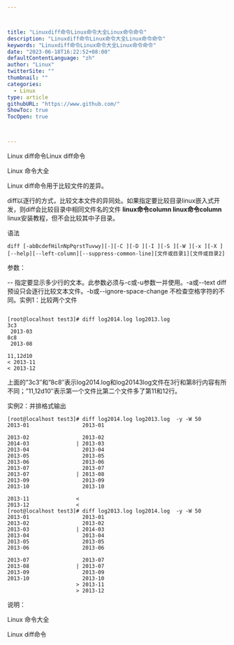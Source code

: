 ```yaml
---



title: "Linuxdiff命令Linux命令大全Linux命令命令"
description: "Linuxdiff命令Linux命令大全Linux命令命令"
keywords: "Linuxdiff命令Linux命令大全Linux命令命令"
date: "2023-06-18T16:22:52+08:00"
defaultContentLanguage: "zh"
author: "Linux"
twitterSite: ""
thumbnail: ""
categories:
  - Linux
type: article
githubURL: "https://www.github.com/"
ShowToc: true
TocOpen: true



---
```


Linux diff命令Linux diff命令

Linux 命令大全

Linux diff命令用于比较文件的差异。

diff以逐行的方式，比较文本文件的异同处。如果指定要比较目录linux嵌入式开发，则diff会比较目录中相同文件名的文件 **linux命令column linux命令column** linux安装教程，但不会比较其中子目录。

语法

```
diff [-abBcdefHilnNpPqrstTuvwy][-][-C ][-D ][-I ][-S ][-W ][-x ][-X ][--help][--left-column][--suppress-common-line][文件或目录1][文件或目录2]
```

参数：

-- 指定要显示多少行的文本。此参数必须与-c或-u参数一并使用。-a或--text diff预设只会逐行比较文本文件。-b或--ignore-space-change 不检查空格字符的不同。实例1：比较两个文件

```

[root@localhost test3]# diff log2014.log log2013.log
3c3
 2013-03
8c8
 2013-08

11,12d10
< 2013-11
< 2013-12
```

上面的”3c3″和”8c8″表示log2014.log和log20143log文件在3行和第8行内容有所不同；”11,12d10″表示第一个文件比第二个文件多了第11和12行。

实例2：并排格式输出

```
[root@localhost test3]# diff log2014.log log2013.log  -y -W 50
2013-01                 2013-01

2013-02                 2013-02
2014-03               | 2013-03
2013-04                 2013-04
2013-05                 2013-05
2013-06                 2013-06
2013-07                 2013-07
2013-07               | 2013-08
2013-09                 2013-09
2013-10                 2013-10

2013-11               <
2013-12               <
[root@localhost test3]# diff log2013.log log2014.log  -y -W 50
2013-01                 2013-01
2013-02                 2013-02
2013-03               | 2014-03
2013-04                 2013-04
2013-05                 2013-05
2013-06                 2013-06

2013-07                 2013-07
2013-08               | 2013-07
2013-09                 2013-09
2013-10                 2013-10
                      > 2013-11
                      > 2013-12
```

说明：

Linux 命令大全

Linux diff命令